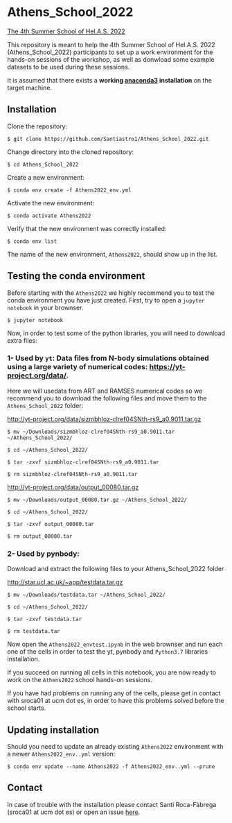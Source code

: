# Athens_School_2022

[The 4th Summer School of Hel.A.S. 2022](https://helas.gr/school/2022/)

This repository is meant to help the 4th Summer School of Hel.A.S. 2022 (Athens_School_2022) participants to set up a work environment for the hands-on sessions of the workshop, as well as donwload some example datasets to be used during these sessions. 

It is assumed that there exists a **working [anaconda3](https://www.anaconda.com/distribution/) installation** on the target machine. 

## Installation

Clone the repository:

```console
$ git clone https://github.com/Santiastro1/Athens_School_2022.git
```

Change directory into the cloned repository:

```console
$ cd Athens_School_2022
```
Create a new environment:

```console
$ conda env create -f Athens2022_env.yml
```
Activate the new environment:

```console
$ conda activate Athens2022
```
Verify that the new environment was correctly installed:

```console
$ conda env list
```
The name of the new environment, ```Athens2022```, should show up in the list. 

## Testing the conda environment

Before starting with the ```Athens2022``` we highly recommend you to test the conda environment you have just created. 
First, try to open a ```jupyter notebook``` in your brownser.

```console
$ jupyter notebook
```

Now, in order to test some of the python libraries, you will need to download extra files:

### 1- Used by ```yt```: Data files from N-body simulations obtained using a large variety of numerical codes: https://yt-project.org/data/.

Here we will usedata from ART and RAMSES numerical codes so we recommend you to download the following files and move them to the ```Athens_School_2022``` folder:

http://yt-project.org/data/sizmbhloz-clref04SNth-rs9_a0.9011.tar.gz

```console
$ mv ~/Downloads/sizmbhloz-clref04SNth-rs9_a0.9011.tar ~/Athens_School_2022/
```

```console
$ cd ~/Athens_School_2022/
```

```console
$ tar -zxvf sizmbhloz-clref04SNth-rs9_a0.9011.tar

```
```console
$ rm sizmbhloz-clref04SNth-rs9_a0.9011.tar
```

http://yt-project.org/data/output_00080.tar.gz

```console
$ mv ~/Downloads/output_00080.tar.gz ~/Athens_School_2022/
```

```console
$ cd ~/Athens_School_2022/
```

```console
$ tar -zxvf output_00080.tar
```

```console
$ rm output_00080.tar
```

### 2- Used by pynbody:

Download and extract the following files to your Athens_School_2022 folder

http://star.ucl.ac.uk/~app/testdata.tar.gz

```console
$ mv ~/Downloads/testdata.tar ~/Athens_School_2022/
```

```console
$ cd ~/Athens_School_2022/
```

```console
$ tar -zxvf testdata.tar
```

```console
$ rm testdata.tar
```

Now open the ```Athens2022_envtest.ipynb``` in the web brownser and run each one of the cells in order to test the yt, pynbody and ```Python3.7``` libraries installation.

If you succeed on running all cells in this notebook, you are now ready to work on the ```Athens2022``` school hands-on sessions.

If you have had problems on running any of the cells, please get in contact with sroca01 at ucm dot es, in order to have this problems solved before the school starts.

## Updating installation

Should you need to update an already existing ```Athens2022``` environment with a newer ```Athens2022_env..yml``` version:

```console
$ conda env update --name Athens2022 -f Athens2022_env..yml --prune
```

## Contact

In case of trouble with the installation please contact Santi Roca-Fàbrega (sroca01 at ucm dot es) or open an issue [here](https://github.com/Santiastro1/Athens_School_2022/issues).
